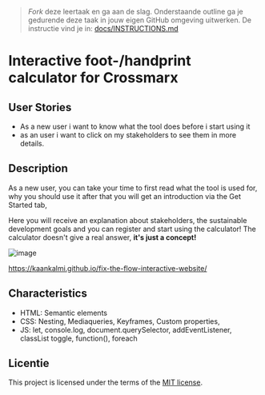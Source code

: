 > _Fork_ deze leertaak en ga aan de slag.
Onderstaande outline ga je gedurende deze taak in jouw eigen GitHub omgeving uitwerken. 
De instructie vind je in: [docs/INSTRUCTIONS.md](docs/INSTRUCTIONS.md)

# Interactive foot-/handprint calculator for Crossmarx
<!-- Geef je project een titel en schrijf in één zin wat het is -->
## User Stories
<!-- Schrijf de user story waar je aan hebt gewerkt  -->
* As a new user i want to know what the tool does before i start using it
* as an user i want to click on my stakeholders to see them in more details. 

## Description
<!-- In de Beschrijving staat hoe je project er uit ziet, hoe het werkt en wat je er mee kan. -->
As a new user, you can take your time to first read what the tool is used for, why you should use it after that you will get an introduction via the Get Started tab,

Here you will receive an explanation about stakeholders, the sustainable development goals and you can register and start using the calculator! The calculator doesn't give a real answer, **it's just a concept!**
<!-- Voeg een mooie poster visual toe 📸 -->
![image](https://github.com/KaanKalmi/fix-the-flow-interactive-website/assets/144000125/2103c241-98b5-4eda-9de2-2b76f18a6802)

<!-- Voeg een link toe naar Github Pages 🌐-->
https://kaankalmi.github.io/fix-the-flow-interactive-website/

## Characteristics
<!-- Bij Kenmerken staat welke technieken zijn gebruikt en hoe. Wat is de HTML structuur? Wat zijn de belangrijkste dingen in CSS? Wat is er met JS gedaan en hoe? -->
* HTML: Semantic elements
* CSS: Nesting, Mediaqueries, Keyframes, Custom properties, 
* JS: let, console.log, document.querySelector, addEventListener, classList toggle, function(), foreach 
## Licentie

This project is licensed under the terms of the [MIT license](./LICENSE).


